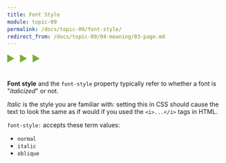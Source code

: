 ```yaml
---
title: Font Style
module: topic-09
permalink: /docs/topic-09/font-style/
redirect_from: /docs/topic-09/04-meaning/03-page.md
---
```


<img src="./../../../img/arrow-divider.svg" style="width: 75px; border: none; margin: 0px 0 20px 0" />

<link rel="stylesheet" href="../ex-files/fonts.css">
<link rel="stylesheet" href="../ex-files/style.css">

**Font style** and the `font-style` property typically refer to whether a font is "_italicized_" or not.

_Italic_ is the style you are familiar with: setting this in CSS should cause the text to look the same as if would if you used the `<i>...</i>` tags in HTML.

`font-style:` accepts these term values:
- `normal`
- `italic`
- `oblique`

<div class="codepen-embed">
  <p data-height="600" data-theme-id="30567" data-slug-hash="qYdLZW" data-default-tab="css,result" data-user="Media-Ed-Online" data-embed-version="2" data-pen-title="[Topic-08] Adding Emphasis, Pt. 5" class="codepen"></p>
</div>

